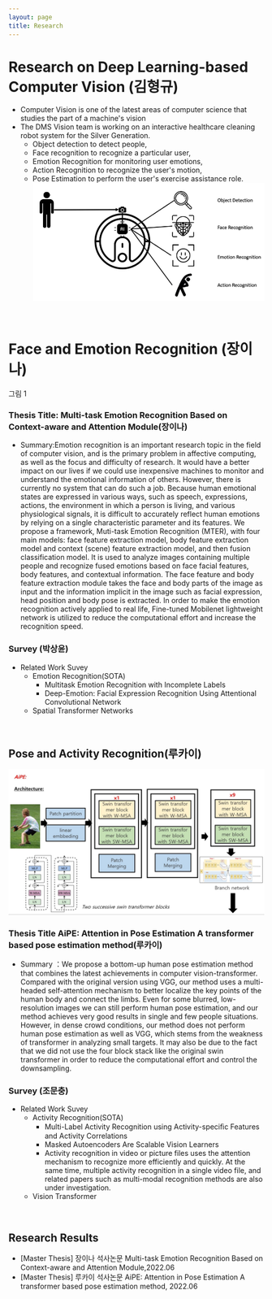 ```yaml
---
layout: page
title: Research
---
```


# Research on Deep Learning-based Computer Vision (김형규)
- Computer Vision is one of the latest areas of computer science that studies the part of a machine's vision
- The DMS Vision team is working on an interactive healthcare cleaning robot system for the Silver Generation.
	- Object detection to detect people,
	- Face recognition to recognize a particular user,
	- Emotion Recognition for monitoring user emotions,
	- Action Recognition to recognize the user's motion,
	- Pose Estimation to perform the user's exercise assistance role.
![alt_text](../research/cvfolder/architecture.jpg)

<br/>

# Face and Emotion Recognition (장이나)
그림 1

### Thesis Title: Multi-task Emotion Recognition Based on Context-aware and Attention Module(장이나)
- Summary:Emotion recognition is an important research topic in the field of computer vision, and is the primary problem in affective computing, as well as the focus and difficulty of research. It would have a better impact on our lives if we could use inexpensive machines to monitor and understand the emotional information of others. However, there is currently no system that can do such a job. Because human emotional states are expressed in various ways, such as speech, expressions, actions, the environment in which a person is living, and various physiological signals, it is difficult to accurately reflect human emotions by relying on a single characteristic parameter and its features. We propose a framework, Muti-task Emotion Recognition (MTER), with four main models: face feature extraction model, body feature extraction model and context (scene) feature extraction model, and then fusion classification model. It is used to analyze images containing multiple people and recognize fused emotions based on face facial features, body features, and contextual information. The face feature and body feature extraction module takes the face and body parts of the image as input and the information implicit in the image such as facial expression, head position and body pose is extracted. In order to make the emotion recognition actively applied to real life, Fine-tuned Mobilenet lightweight network is utilized to reduce the computational effort and increase the recognition speed.

### Survey (박상윤)
- Related Work Suvey
	- Emotion Recognition(SOTA)
		- Multitask Emotion Recognition with Incomplete Labels
  		- Deep-Emotion: Facial Expression Recognition Using Attentional Convolutional Network
	- Spatial Transformer Networks

<br/>

## Pose and Activity Recognition(루카이)
![alt_text](../research/cvfolder/AiPE_architecture.jpg)
	
### Thesis Title AiPE: Attention in Pose Estimation A transformer based pose estimation method(루카이) 
- Summary ：We propose a bottom-up human pose estimation method that combines the latest achievements in computer vision-transformer. Compared with the original version using VGG, our method uses a multi-headed self-attention mechanism to better localize the key points of the human body and connect the limbs. Even for some blurred, low-resolution images we can still perform human pose estimation, and our method achieves very good results in single and few people situations. However, in dense crowd conditions, our method does not perform human pose estimation as well as VGG, which stems from the weakness of transformer in analyzing small targets. It may also be due to the fact that we did not use the four block stack like the original swin transformer in order to reduce the computational effort and control the downsampling.

### Survey (조문충) 
- Related Work Suvey
	- Activity Recognition(SOTA)
		- Multi-Label Activity Recognition using Activity-speciﬁc Features and Activity Correlations
		- Masked Autoencoders Are Scalable Vision Learners
		- Activity recognition in video or picture files uses the attention mechanism to recognize more efficiently and quickly. At the same time, multiple activity recognition in a single video file, and related papers such as multi-modal recognition methods are also under investigation.
	- Vision Transformer

<br/>

## Research Results
- [Master Thesis] 장이나 석사논문 Multi-task Emotion Recognition Based on Context-aware and Attention Module,2022.06
- [Master Thesis] 루카이 석사논문 AiPE: Attention in Pose Estimation A transformer based pose estimation method, 2022.06

